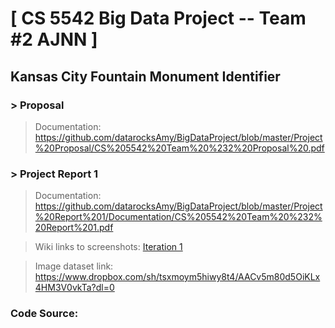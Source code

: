 # [ CS 5542 Big Data Project -- Team #2 AJNN ]
## Kansas City Fountain Monument Identifier 

### > Proposal
> Documentation:
> https://github.com/datarocksAmy/BigDataProject/blob/master/Project%20Proposal/CS%205542%20Team%20%232%20Proposal%20.pdf

### > Project Report 1
> Documentation:
> https://github.com/datarocksAmy/BigDataProject/blob/master/Project%20Report%201/Documentation/CS%205542%20Team%20%232%20Report%201.pdf

> Wiki links to screenshots:
<a href="https://github.com/datarocksAmy/BigDataProject/wiki/Iteration-1">Iteration 1</a>

> Image dataset link:
> https://www.dropbox.com/sh/tsxmoym5hiwy8t4/AACv5m80d5OiKLx4HM3V0vkTa?dl=0


### Code Source:
